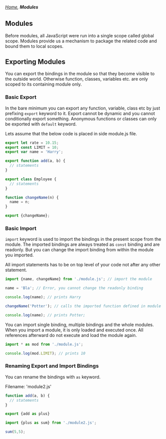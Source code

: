 ###### *[Home](https://tashbalrai.github.io)*, **Modules**

## Modules
Before modules, all JavaScript were run into a single scope called global scope. Modules provide us a mechanism to package the related code and bound them to local scopes.

## Exporting Modules
You can export the bindings in the module so that they become visible to the outside world. Otherwise function, classes, variables etc. are only scoped to its containing module only.

### Basic Export
In the bare minimum you can export any function, variable, class etc by just prefixing ```export``` keyword to it. Export cannot be dynamic and you cannot conditionally export something. Anonymous functions or classes can only be exported with ```default``` keyword.

Lets assume that the below code is placed in side module.js file.
```javascript
export let rate = 10.15;
export const LIMIT = 10;
export var name = 'Harry';

export function add(a, b) {
  // statements
}

export class Employee {
  // statements
}

function changeName(n) {
  name = n;
}

export {changeName};
```

### Basic Import
```import``` keyword is used to import the bindings in the present scope from the module. The imported bindings are always treated as ```const``` binding and are readonly. But you can change the import binding from within the module you imported.

All import statements has to be on top level of your code not after any other statement.

```javascript
import {name, changeName} from './module.js'; // import the module

name = 'Bla'; // Error, you cannot change the readonly binding

console.log(name); // prints Harry

changeName('Potter'); // calls the imported function defined in module

console.log(name); // prints Potter;
```

You can import single binding, multiple bindings and the whole modules. When you import a module, it is only loaded and executed once. All references afterward do not execute and load the module again.

```javascript
import * as mod from './module.js';

console.log(mod.LIMIT); // prints 10
```

### Renaming Export and Import Bindings
You can rename the bindings with ```as``` keyword.

Filename: 'module2.js'
```javascript
function add(a, b) {
  // statements
}

export {add as plus}
```

```javascript
import {plus as sum} from './module2.js';

sum(5,5);
```
